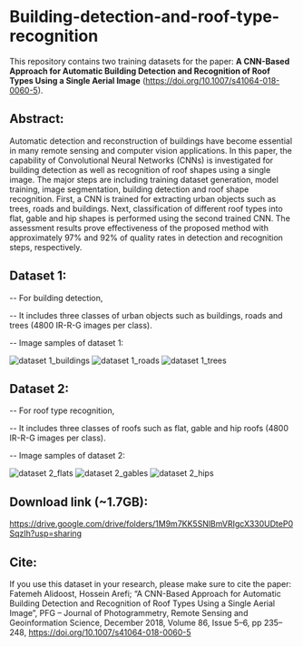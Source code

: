# Building-detection-and-roof-type-recognition
This repository contains two training datasets for the paper: **A CNN-Based Approach for Automatic Building Detection and Recognition of Roof Types Using a Single Aerial Image** (https://doi.org/10.1007/s41064-018-0060-5).

## Abstract:
Automatic detection and reconstruction of buildings have become essential in many remote sensing and computer vision applications. In this paper, the capability of Convolutional Neural Networks (CNNs) is investigated for building detection as well as recognition of roof shapes using a single image. The major steps are including training dataset generation, model training, image segmentation, building detection and roof shape recognition. First, a CNN is trained for extracting urban objects such as trees, roads and buildings. Next, classification of different roof types into flat, gable and hip shapes is performed using the second trained CNN. The assessment results prove effectiveness of the proposed method with approximately 97% and 92% of quality rates in detection and recognition steps, respectively. 

## Dataset 1: 
 
 -- For building detection, 
 
 -- It includes three classes of urban objects such as buildings, roads and trees (4800 IR-R-G images per class).
 
 -- Image samples of dataset 1:
 
![dataset 1_buildings](https://user-images.githubusercontent.com/16438357/46502285-1288c380-c828-11e8-8a84-43e5e3b8794c.png)
![dataset 1_roads](https://user-images.githubusercontent.com/16438357/46502300-1c122b80-c828-11e8-8140-d3887e43c3d7.png)
![dataset 1_trees](https://user-images.githubusercontent.com/16438357/46502309-23393980-c828-11e8-8d35-e8892378e25c.png)


## Dataset 2: 
 
 -- For roof type recognition, 

-- It includes three classes of roofs such as flat, gable and hip roofs (4800 IR-R-G images per class).

-- Image samples of dataset 2:

![dataset 2_flats](https://user-images.githubusercontent.com/16438357/46502323-2af8de00-c828-11e8-932c-879fee7c3f76.png)
![dataset 2_gables](https://user-images.githubusercontent.com/16438357/46502332-30562880-c828-11e8-9d6d-9fccdd4ce9c4.png)
![dataset 2_hips](https://user-images.githubusercontent.com/16438357/46502344-351adc80-c828-11e8-8c29-a73cfd710e35.png)




## Download link (~1.7GB):
https://drive.google.com/drive/folders/1M9m7KK5SNlBmVRIgcX330UDteP0SqzIh?usp=sharing


## Cite:
If you use this dataset in your research, please make sure to cite the paper:
Fatemeh Alidoost, Hossein Arefi; “A CNN-Based Approach for Automatic Building Detection and Recognition of Roof Types Using a Single Aerial Image”, PFG – Journal of Photogrammetry, Remote Sensing and Geoinformation Science, December 2018, Volume 86, Issue 5–6, pp 235–248, https://doi.org/10.1007/s41064-018-0060-5

